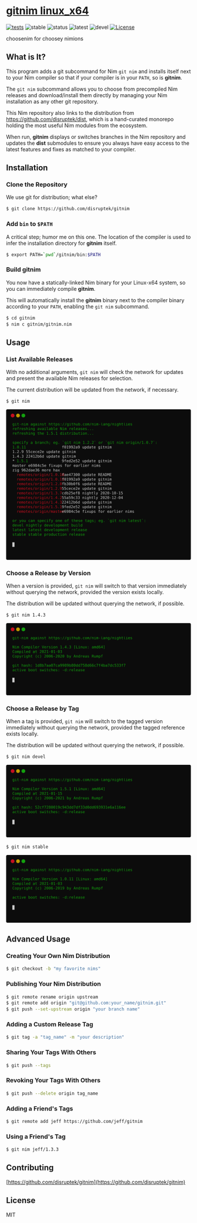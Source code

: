 # [gitnim linux_x64](https://gitnim.com/)

[![tests](https://github.com/disruptek/gitnim/workflows/CI/badge.svg?branch=master)](https://github.com/disruptek/gitnim/actions?query=workflow%3ACI)
![stable](https://img.shields.io/badge/nim-1.0.11-informational?style=flat&logo=nim)
![status](https://img.shields.io/badge/nim-1.2.9-informational?style=flat&logo=nim)
![latest](https://img.shields.io/badge/nim-1.4.3-informational?style=flat&logo=nim)
![devel](https://img.shields.io/badge/nim-1.5.1-informational?style=flat&logo=nim)
[![License](https://img.shields.io/badge/license-MIT-brightgreen)](#license)

choosenim for choosey nimions

## What is It?

This program adds a git subcommand for Nim `git nim` and installs itself
next to your Nim compiler so that if your compiler is in your `PATH`, so is
**gitnim**.

The `git nim` subcommand allows you to choose from precompiled Nim releases and
download/install them directly by managing your Nim installation as any other
git repository.

This Nim repository also links to the distribution from
https://github.com/disruptek/dist, which is a hand-curated monorepo holding the
most useful Nim modules from the ecosystem.

When run, **gitnim** displays or switches branches in the Nim repository and
updates the **dist** submodules to ensure you always have easy access to the
latest features and fixes as matched to your compiler.

## Installation

### Clone the Repository

We use git for distribution; what else?

```bash
$ git clone https://github.com/disruptek/gitnim
```

### Add `bin` to `$PATH`

A critical step; humor me on this one. The location of the compiler is used to
infer the installation directory for **gitnim** itself.

```bash
$ export PATH=`pwd`/gitnim/bin:$PATH
```

### Build **gitnim**

You now have a statically-linked Nim binary for your Linux-x64 system, so
you can immediately compile **gitnim**.

This will automatically install the **gitnim** binary next to the compiler
binary according to your `PATH`, enabling the `git nim` subcommand.

```bash
$ cd gitnim
$ nim c gitnim/gitnim.nim
```

## Usage

### List Available Releases

With no additional arguments, `git nim` will check the network for updates and
present the available Nim releases for selection.

The current distribution will be updated from the network, if necessary.

```bash
$ git nim
```
![git nim](https://github.com/disruptek/gitnim/raw/master/docs/gitnim.svg "git nim")

### Choose a Release by Version

When a version is provided, `git nim` will switch to that version immediately
without querying the network, provided the version exists locally.

The distribution will be updated without querying the network, if possible.

```bash
$ git nim 1.4.3
```
![git nim 1.4.3](https://github.com/disruptek/gitnim/raw/master/docs/gitnim143.svg "git nim 1.4.3")

### Choose a Release by Tag

When a tag is provided, `git nim` will switch to the tagged version immediately
without querying the network, provided the tagged reference exists locally.

The distribution will be updated without querying the network, if possible.

```bash
$ git nim devel
```
![git nim devel](https://github.com/disruptek/gitnim/raw/master/docs/gitnimdevel.svg "git nim devel")

```bash
$ git nim stable
```
![git nim stable](https://github.com/disruptek/gitnim/raw/master/docs/gitnimstable.svg "git nim stable")

## Advanced Usage

### Creating Your Own Nim Distribution
```bash
$ git checkout -b "my favorite nims"
```

### Publishing Your Nim Distribution
```bash
$ git remote rename origin upstream
$ git remote add origin "git@github.com:your_name/gitnim.git"
$ git push --set-upstream origin "your branch name"
```

### Adding a Custom Release Tag
```bash
$ git tag -a "tag_name" -m "your description"
```

### Sharing Your Tags With Others
```bash
$ git push --tags
```

### Revoking Your Tags With Others
```bash
$ git push --delete origin tag_name
```

### Adding a Friend's Tags
```bash
$ git remote add jeff https://github.com/jeff/gitnim
```

### Using a Friend's Tag
```bash
$ git nim jeff/1.3.3
```

## Contributing

[https://github.com/disruptek/gitnim](https://github.com/disruptek/gitnim)

## License
MIT
